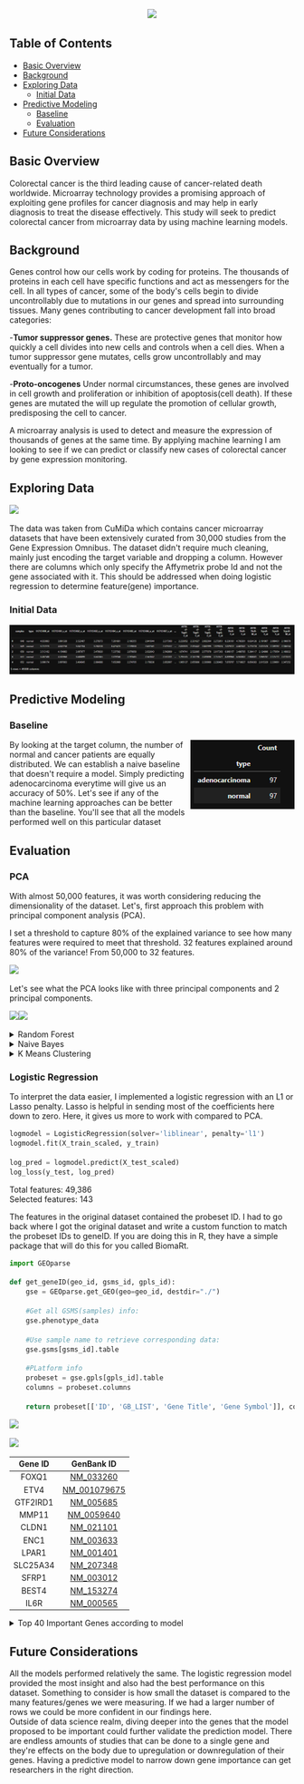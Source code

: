 <p align="center">
  <img src="https://github.com/phamc4/Colorectal-Cancer-Classification/blob/master/images/CCC_Header.png"></img>


## Table of Contents

- [Basic Overview](#basic-overview)
- [Background](#background)
- [Exploring Data](#exploring-data)
  - [Initial Data](#initial-data)
- [Predictive Modeling](#predictive-modeling)
  - [Baseline](#baseline)
  - [Evaluation](#evaluation)
- [Future Considerations](#future-considerations)

## Basic Overview

Colorectal cancer is the third leading cause of cancer-related death worldwide. 
Microarray technology provides a promising approach of exploiting gene profiles for cancer diagnosis and may help in early diagnosis to treat the disease effectively. 
This study will seek to predict colorectal cancer from microarray data by using machine learning models.

## Background

Genes control how our cells work by coding for proteins. The thousands of proteins in each cell have specific functions and act as messengers for the cell. 
In all types of cancer, some of the body's cells begin to divide uncontrollably due to mutations in our genes and spread into surrounding tissues.
Many genes contributing to cancer development fall into broad categories:

-<b>Tumor suppressor genes.</b> These are protective genes that monitor how quickly a cell divides into new cells and controls when a cell dies. When a tumor suppressor gene mutates, cells grow uncontrollably and may eventually for a tumor.

-<b>Proto-oncogenes</b> Under normal circumstances, these genes are involved in cell growth and proliferation or inhibition of apoptosis(cell death). If these genes are mutated the will up regulate the promotion of cellular growth, predisposing the cell to cancer.

A microarray analysis is used to detect and measure the expression of thousands of genes at the same time. By applying machine learning I am looking to see if we can predict or classify new cases of colorectal cancer by gene expression monitoring.


## Exploring Data

<img src="https://github.com/phamc4/Genetic_Diagnosis/blob/master/images/ncbi_logo.png"></img>

The data was taken from CuMiDa which contains cancer microarray datasets that have been extensively curated from 30,000 studies from the Gene Expression Omnibus. The dataset didn't require much cleaning, mainly just encoding the target variable and dropping a column. However there are columns which only specify the Affymetrix probe Id and not the gene associated with it. This should be addressed when doing logistic regression to determine feature(gene) importance.


### Initial Data
<img src="https://github.com/phamc4/Colorectal_Cancer_Prediction/blob/master/images/original_data.png"></img>


## Predictive Modeling

### Baseline

<p>
  <img align="right" src="https://github.com/phamc4/Colorectal_Cancer_Prediction/blob/master/images/target_label_counts.png"></img>
</p>
By looking at the target column, the number of normal and cancer patients are equally distributed. We can establish a naive baseline that doesn't require a model. Simply predicting adenocarcinoma everytime will give us an accuracy of 50%. Let's see if any of the machine learning approaches can be better than the baseline. You'll see that all the models performed well on this particular dataset

## Evaluation

### PCA

With almost 50,000 features, it was worth considering reducing the dimensionality of the dataset. Let's, first approach this problem with principal component analysis (PCA).

I set a threshold to capture 80% of the explained variance to see how many features were required to meet that threshold.
32 features explained around 80% of the variance! From 50,000 to 32 features.

<img src="https://github.com/phamc4/Genetic_Diagnosis/blob/master/images/explained_variance.png"></img>

Let's see what the PCA looks like with three principal components and 2 principal components.

<p>
  <img align="left" src="https://github.com/phamc4/Genetic_Diagnosis/blob/master/images/3d%20PCA.png"></img>
<p>
  <img alight="right" src="https://github.com/phamc4/Genetic_Diagnosis/blob/master/images/2d%20PCA.png"></img>
</p>


<details>
  <summary>
    Random Forest
  </summary>
  
<img src="https://github.com/phamc4/Genetic_Diagnosis/blob/master/images/rf_model.png"></img>

Out of the box, random forest performed well! By using a grid search to tune the hyperparameters we can see if we can improve it even further. 

<p>
  <img align="left" src="https://github.com/phamc4/Genetic_Diagnosis/blob/master/images/grid_serch.png"></img>
<p>
  <img alight="right" src="https://github.com/phamc4/Genetic_Diagnosis/blob/master/images/RF_confusionmatrix.png"></img>
</p>

</details>
<details>
  <summary>
    Naive Bayes 
  </summary>  
  
  Here we apply a straighforward naive bayes approach. It only had one incorrect classification.
  
  ```python
nb_model = GaussianNB()
nb_model.fit(X_train, y_train)
nb_pred = nb_model.predict(X_test)

print('Naive Bayes Accuracy:', round(accuracy_score(y_test, nb_pred), 3))
```

Naive Bayes Accuracy: 0.985

  <p>
  <img src="https://github.com/phamc4/Genetic_Diagnosis/blob/master/images/NB_confusionmatrix.png"></img>
  </p>
  
  </details>
  
  
<details>
  <summary>
    K Means Clustering 
  </summary>
  
  I also tried an unsupervised clustering approach with k-means. I scaled the data and used PCA to reduce the dimensions to try and diminish the effects of the curse of dimensionality. It's performs similarly to the supervised learning models.
  
```python
kmeans = KMeans(n_clusters=2, init='k-means++')
kmeans.fit(X_train_pca)
km_pred = kmeans.predict(X_test_pca)

print('K Means Clustering Accuracy:\n', round(accuracy_score(y_test, km_pred), 3))
```

  <p>
  <img src="https://github.com/phamc4/Genetic_Diagnosis/blob/master/images/KMeans_confusionmatrix.png"></img>
  
</details>


### Logistic Regression

To interpret the data easier, I implemented a logistic regression with an L1 or Lasso penalty. Lasso is helpful in sending most of the coefficients here down to zero. Here, it gives us more to work with compared to PCA.

```python
logmodel = LogisticRegression(solver='liblinear', penalty='l1')
logmodel.fit(X_train_scaled, y_train)

log_pred = logmodel.predict(X_test_scaled)
log_loss(y_test, log_pred)
```

Total features: 49,386 
<br>
Selected features: 143
<br>

The features in the original dataset contained the probeset ID. I had to go back where I got the original dataset and write a custom function to match the probeset IDs to geneID. If you are doing this in R, they have a simple package that will do this for you called BiomaRt.
<br>

```python
import GEOparse

def get_geneID(geo_id, gsms_id, gpls_id):
    gse = GEOparse.get_GEO(geo=geo_id, destdir="./")
    
    #Get all GSMS(samples) info:
    gse.phenotype_data
    
    #Use sample name to retrieve corresponding data:
    gse.gsms[gsms_id].table
    
    #PLatform info
    probeset = gse.gpls[gpls_id].table
    columns = probeset.columns
    
    return probeset[['ID', 'GB_LIST', 'Gene Title', 'Gene Symbol']], columns
```
<p>
  <img src="https://github.com/phamc4/Genetic_Diagnosis/blob/master/images/important_genes.png"></img>
  <p>
  <img src="https://github.com/phamc4/Genetic_Diagnosis/blob/master/images/logisticregression.png"></img>
 </p>


Gene ID            | GenBank ID| 
:-------------------------:|:-------------------------:|
FOXQ1 | [NM_033260](https://www.ncbi.nlm.nih.gov/nuccore/NM_033260)
ETV4  | [NM_001079675](https://www.ncbi.nlm.nih.gov/nuccore/NM_001079675)
GTF2IRD1 | [NM_005685](https://www.ncbi.nlm.nih.gov/nuccore/NM_005685)
MMP11 | [NM_0059640](https://www.uniprot.org/uniprot/P24347)
CLDN1 | [NM_021101](https://www.ncbi.nlm.nih.gov/nuccore/NM_021101)
ENC1  | [NM_003633](https://www.ncbi.nlm.nih.gov/nuccore/NM_003633)
LPAR1 | [NM_001401](https://www.uniprot.org/uniprot/Q92633)
SLC25A34 | [NM_207348](https://www.ncbi.nlm.nih.gov/nuccore/NM_207348)
SFRP1 | [NM_003012](https://www.ncbi.nlm.nih.gov/nuccore/NM_003012)
BEST4 | [NM_153274](https://www.ncbi.nlm.nih.gov/nuccore/NM_153274)
IL6R  | [NM_000565](https://www.ncbi.nlm.nih.gov/nuccore/NM_000565)

<details>
  <summary>
    Top  40 Important Genes according to model
  </summary>
  
  <p>
  <img src="https://github.com/phamc4/Genetic_Diagnosis/blob/master/images/genelist.png"></img>

</details>

## Future Considerations

All the models performed relatively the same. The logistic regression model provided the most insight and also had the best performance on this dataset. Something to consider is how small the dataset is compared to the many features/genes we were measuring. If we had a larger number of rows we could be more confident in our findings here. 
<br>
Outside of data science realm, diving deeper into the genes that the model proposed to be important could further validate the prediction model. There are endless amounts of studies that can be done to a single gene and they're effects on the body due to upregulation or downregulation of their genes. Having a predictive model to narrow down gene importance can get researchers in the right direction.
